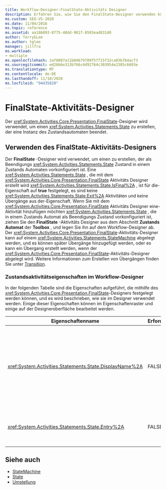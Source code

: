 ```yaml
---
title: Workflow-Designer-FinalState-Aktivitäts Designer
description: Erfahren Sie, wie Sie den FinalState-Designer verwenden können, um einen Status zu erstellen, der eine Zustands Automat-Instanz beendet.
ms.custom: SEO-VS-2020
ms.date: 11/04/2016
ms.topic: reference
ms.assetid: aa186893-8775-40dd-981f-8593ead831d0
author: TerryGLee
ms.author: tglee
manager: jillfra
ms.workload:
- multiple
ms.openlocfilehash: 2af8887a11b04679789f57f15f32ca03b7b4acf3
ms.sourcegitcommit: ed26b6e313b766c4d92764c303954e2385c6693e
ms.translationtype: MT
ms.contentlocale: de-DE
ms.lasthandoff: 11/10/2020
ms.locfileid: "94435820"
---
```

# <a name="finalstate-activity-designer"></a>FinalState-Aktivitäts-Designer

Der <xref:System.Activities.Core.Presentation.FinalState>-Designer wird verwendet, um einen <xref:System.Activities.Statements.State> zu erstellen, der eine Instanz des Zustandsautomaten beendet.

## <a name="using-the-finalstate-activity-designer"></a>Verwenden des FinalState-Aktivitäts-Designers

Der **FinalState** -Designer wird verwendet, um einen zu erstellen, der als Beendigungs <xref:System.Activities.Statements.State> Zustand in einem Zustands Automaten vorkonfiguriert ist. Eine <xref:System.Activities.Statements.State> , die mit dem <xref:System.Activities.Core.Presentation.FinalState> Aktivitäts Designer erstellt wird <xref:System.Activities.Statements.State.IsFinal%2A> , ist für die-Eigenschaft auf **true** festgelegt, es sind keine <xref:System.Activities.Statements.State.Exit%2A> Aktivitäten und keine Übergänge aus der-Eigenschaft. Wenn Sie mit dem <xref:System.Activities.Core.Presentation.FinalState> Aktivitäts Designer eine-Aktivität hinzufügen möchten <xref:System.Activities.Statements.State> , die in einem Zustands Automat als Beendigungs Zustand vorkonfiguriert ist, ziehen Sie den **FinalState** -Aktivitäts Designer aus dem Abschnitt **Zustands Automat** der **Toolbox** , und legen Sie ihn auf dem Workflow-Designer ab. Der <xref:System.Activities.Core.Presentation.FinalState>-Aktivitäts-Designer kann auf einem <xref:System.Activities.Statements.StateMachine> abgelegt werden, und es können später Übergänge hinzugefügt werden, oder es kann ein Übergang erstellt werden, wenn der <xref:System.Activities.Core.Presentation.FinalState>-Aktivitäts-Designer abgelegt wird. Weitere Informationen zum Erstellen von Übergängen finden Sie unter [Transition](../workflow-designer/transition-activity-designer.md).

### <a name="state-activity-properties-in-the-workflow-designer"></a>Zustandsaktivitätseigenschaften im Workflow-Designer

In der folgenden Tabelle sind die Eigenschaften aufgeführt, die mithilfe des <xref:System.Activities.Core.Presentation.FinalState>-Designers festgelegt werden können, und es wird beschrieben, wie sie im Designer verwendet werden. Einige dieser Eigenschaften können im Eigenschaftenraster und einige auf der Designeroberfläche bearbeitet werden.

|Eigenschaftenname|Erforderlich|Verwendung|
|-|--------------|-|
|<xref:System.Activities.Statements.State.DisplayName%2A>|FALSE|Gibt den benutzerfreundlichen Namen der <xref:System.Activities.Statements.State>Aktivität im Header an. Der Standardwert ist **State**. Der Wert kann im Eigenschaftenraster oder direkt im Header des Aktivitätsdesigners bearbeitet werden. <xref:System.Activities.Statements.State.DisplayName%2A> wird in der Breadcrumbnavigation verwendet, die am oberen Rand des Workflow-Designers angezeigt wird.<br /><br /> Obwohl der <xref:System.Activities.Statements.State.DisplayName%2A> nicht zwingend erforderlich ist, wird empfohlen, einen Anzeigenamen zu verwenden.|
|<xref:System.Activities.Statements.State.Entry%2A>|FALSE|Gibt die Aktion an, die eintritt, wenn ein Übergang in diesen Zustand stattfindet. Dieser Wert kann festgelegt werden, indem Sie eine Aktivität aus der **Toolbox** ziehen und auf dem <xref:System.Activities.Statements.State.Entry%2A> Abschnitt des Zustands ablegen.|

## <a name="see-also"></a>Siehe auch

- [StateMachine](../workflow-designer/statemachine-activity-designer.md)
- [State](../workflow-designer/state-activity-designer.md)
- [Umstellung](../workflow-designer/transition-activity-designer.md)